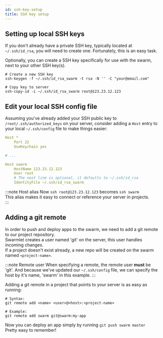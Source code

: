 ```yaml
---
id: ssh-key-setup
title: SSH key setup
---
```


## Setting up local SSH keys
If you don't already have a private SSH key, typically located at `~/.ssh/id_rsa`, you will need to create one. Fortunately, this is an easy task.  

Optionally, you can create a SSH key specifically for use with the swarm, next to your other SSH key(s).

```shell
# Create a new SSH key
ssh-keygen -f ~/.ssh/id_rsa_swarm -t rsa -N '' -C "your@email.com"

# Copy key to server
ssh-copy-id -i ~/.ssh/id_rsa_swarm root@123.23.12.123
```

## Edit your local SSH config file

Assuming you've already added your SSH public key to `/root/.ssh/authorized_keys` on your server, consider adding a `Host` entry to your local `~/.ssh/config` file to make things easier:

```yaml
Host *
    Port 22
    UseKeychain yes

# ...

Host swarm
    HostName 123.23.12.123
    User root
    # The next line is optional, it defaults to ~/.ssh/id_rsa
    IdentityFile ~/.ssh/id_rsa_swarm
```

:::note Host alias
Now `ssh root@123.23.12.123` becomes `ssh swarm`  
This alias makes it easy to connect or reference your server in projects.  
:::

## Adding a git remote

In order to push and deploy apps to the swarm, we need to add a git remote to our project repository.  
Swarmlet creates a user named 'git' on the server, this user handles incoming changes.  
If a project doesn't exist already, a new repo will be created on the swarm named `<project-name>`.  

:::note Remote user
When specifying a remote, the remote user **must** be 'git'. And because we've updated our `~/.ssh/config` file, we can specify the host by it's name, 'swarm' in this example.
:::

Adding a git remote in a project that points to your server is as easy as running:
```shell
# Syntax:
git remote add <name> <user>@<host>:<project-name>

# Example:
git remote add swarm git@swarm:my-app
```


Now you can deploy an app simply by running `git push swarm master`  
Pretty easy to remember!
